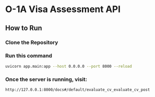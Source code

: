# O-1A Visa Assessment API

##  How to Run

### Clone the Repository

### Run this command
```bash
uvicorn app.main:app --host 0.0.0.0 --port 8000 --reload
```

### Once the server is running, visit:
```bash
http://127.0.0.1:8000/docs#/default/evaluate_cv_evaluate_cv_post
```
